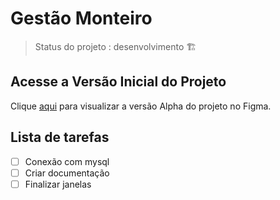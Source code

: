 # Gestão Monteiro

> Status do projeto :  desenvolvimento 🏗️

## Acesse a Versão Inicial do Projeto
Clique [aqui](https://www.figma.com/file/Mu1LGR9cZThZe7wpjWipOx/Arena-Monteiro?type=design&node-id=0-1&mode=design&t=W2p3JexDMv1tQ1pC-0) para visualizar a versão Alpha do projeto no Figma.

## Lista de tarefas
- [ ] Conexão com mysql
- [ ] Criar documentação
- [ ] Finalizar  janelas
